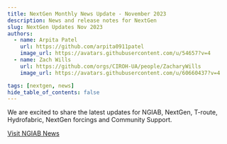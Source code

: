 ```yaml
---
title: NextGen Monthly News Update - November 2023
description: News and release notes for NextGen
slug: NextGen Updates Nov 2023
authors:
  - name: Arpita Patel
    url: https://github.com/arpita0911patel
    image_url: https://avatars.githubusercontent.com/u/54657?v=4
  - name: Zach Wills
    url: https://github.com/orgs/CIROH-UA/people/ZacharyWills
    image_url: https://avatars.githubusercontent.com/u/60660437?v=4

tags: [nextgen, news]
hide_table_of_contents: false
---
```


We are excited to share the latest updates for NGIAB, NextGen, T-route, Hydrofabric, NextGen forcings and Community Support.

[Visit NGIAB News](https://docs.ciroh.org/news)